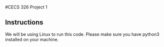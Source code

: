 #CECS 326 Project 1
## Instructions
We will be using Linux to run this code. Please make sure you have python3 installed on your machine. 
